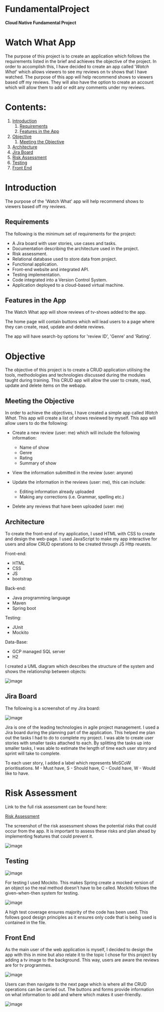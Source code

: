 # FundamentalProject

**Cloud Native Fundamental Project**

# Watch What App

The purpose of this project is to create an application which follows the requirements listed in the brief and achieves the objective of the project. In order to accomplish this, I have decided to create an app called '*Watch What*' which allows viewers to see my reviews on tv shows that I have watched.
The purpose of this app will help recommend shows to viewers based off my reviews. They will also have the option to create an account which will allow them to add or edit any comments under my reviews.




# Contents:
1. [Introduction](#Introduction)
    1. [Requirements](#Requirements)
    2. [Features in the App](#Features-in-the-App)
2. [Objective](#Objective)
    1. [Meeting the Objective](#Meeting-the-Objective)
3. [Architecture](#Architecture)
4. [Jira Board](#Jira-Board)
5. [Risk Assessment](#Risk-Assessment)
6. [Testing](#Testing)
7. [Front End](#Front-End)

# Introduction
The purpose of the 'Watch What' app will help recommend shows to viewers based off my reviews.

## Requirements
The following is the minimum set of requirements for the project:
* A Jira board with user stories, use cases and tasks.
* Documentation describing the architecture used in the project.
* Risk assessment.
* Relational database used to store data from project.
* Functional application.
* Front-end website and integrated API.
* Testing implementation.
* Code integrated into a Version Control System.
* Application deployed to a cloud-based virtual machine.

## Features in the App

The Watch What app will show reviews of tv-shows added to the app. 

The home page will contain buttons which will lead users to a page where they can create, read, update and delete reviews.

The app will have search-by options for 'review ID', 'Genre' and 'Rating'. 


# Objective

The objective of this project is to create a CRUD application utilising the tools, methodologies and technologies discussed during the modules taught during training.
This CRUD app will allow the user to create, read, update and delete items on the webapp.

## Meeting the Objective
In order to achieve the objectives, I have created a simple app called *Watch What*. This app will create a list of shows reviewed by myself. 
This app will allow users to do the following:
* Create a new review (user: me) which will include the following information:
    * Name of show
    * Genre
    * Rating
    * Summary of show

* View the information submitted in the review (user: anyone)
* Update the information in the reviews (user: me), this can include:
    * Editing information already uploaded
    * Making any corrections (i.e. Grammar, spelling etc.)
* Delete any reviews that have been uploaded (user: me)

## Architecture 

To create the front-end of my application, I used HTML with CSS to create and design the web-page. I used JavaScript to make my app interactive for users and allow CRUD operations to be created through JS Http reuests.

Front-end:
* HTML
* CSS
* JS
* bootstrap

Back-end: 
* Java programming language
* Maven
* Spring boot

Testing:
* JUnit
* Mockito

Data-Base:
* GCP managed SQL server
* H2 

I created a UML diagram which describes the structure of the system and shows the relationship between objects:

![image](https://user-images.githubusercontent.com/78487653/110242042-000c9a00-7f4c-11eb-9b3a-ce1e3b94ecdd.png)


## Jira Board

The following is a screenshot of my Jira board:

![image](https://user-images.githubusercontent.com/78487653/110219805-4238cb80-7eb9-11eb-92ae-901943b3360e.png)

Jira is one of the leading technologies in agile project management. 
I used a Jira board during the planning part of the application. This helped me plan out the tasks I had to do to complete my project. I was able to create user stories with smaller tasks attached to each. By splitting the tasks up into smaller tasks, I was able to estimate the length of time each user story and sprint will take to complete.

To each user story, I added a label which represents MoSCoW prioritisations.
M - Must have,
S - Should have,
C - Could have,
W - Would like to have.


# Risk Assessment
Link to the full risk assessment can be found here:

[Risk Assessment](https://docs.google.com/spreadsheets/d/15b4NV8_hYK5qgIZLMVYyuaRH7KrbpBTeHN9K1fcmpyo/edit?usp=sharing)

The screenshot of the risk assessment shows the potential risks that could occur from the app. It is important to assess these risks and plan ahead by implementing features that could prevent it.

![image](https://user-images.githubusercontent.com/78487653/110219272-24b63280-7eb6-11eb-87b6-50c39ae5c2a6.png)


## Testing 

![image](https://user-images.githubusercontent.com/78487653/110221835-50411900-7ec6-11eb-8fca-25f9978ce4e7.png)

For testing I used Mockito. This makes Spring create a mocked version of an object so the real method doesn't have to be called.
Mockito follows the given-when-then system for testing.  

![image](https://user-images.githubusercontent.com/78487653/110222508-a021df00-7eca-11eb-86ed-1c2f8d325166.png)

A high test coverage ensures majority of the code has been used. This follows good design principles as it ensures only code that is being used is contained in the file.


## Front End

As the main user of the web application is myself, I decided to design the app with this in mine but also relate it to the topic I chose for this project by adding a tv image to the background. This way, users are aware the reviews are for tv programmes.

![image](https://user-images.githubusercontent.com/78487653/110242663-00f2fb00-7f4f-11eb-9aff-f6c1500e83c3.png)

Users can then navigate to the next page which is where all the CRUD operations can be carried out. The buttons and forms provide information on what information to add and where which makes it user-friendly.

![image](https://user-images.githubusercontent.com/78487653/110242729-4283a600-7f4f-11eb-86f5-3d72c6562cbf.png)





